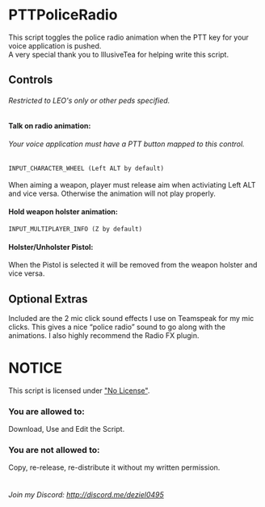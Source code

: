 # PTTPoliceRadio
This script toggles the police radio animation when the PTT key for your voice application is pushed.
<br>
A very special thank you to IllusiveTea for helping write this script.
## Controls
###### _Restricted to LEO's only or other peds specified._
#### **Talk on radio animation:**
###### Your voice application must have a PTT button mapped to this control.
`INPUT_CHARACTER_WHEEL (Left ALT by default)`
<br><br>
When aiming a weapon, player must release aim when activiating Left ALT and vice versa. Otherwise the animation will not play properly.
#### **Hold weapon holster animation:**
`INPUT_MULTIPLAYER_INFO (Z by default)`
#### **Holster/Unholster Pistol:**
When the Pistol is selected it will be removed from the weapon holster and vice versa.
## Optional Extras
Included are the 2 mic click sound effects I use on Teamspeak for my mic clicks. This gives a nice “police radio” sound to go along with the animations. I also highly recommend the Radio FX plugin.
# NOTICE
This script is licensed under ["No License"](https://choosealicense.com/no-license/).
### You are allowed to:
Download, Use and Edit the Script.
<br>
### You are not allowed to:
Copy, re-release, re-distribute it without my written permission.
<br><br>
###### Join my Discord: http://discord.me/deziel0495
